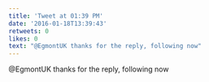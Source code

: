 ```yaml
---
title: 'Tweet at 01:39 PM'
date: '2016-01-18T13:39:43'
retweets: 0
likes: 0
text: "@EgmontUK thanks for the reply, following now"
---
```

@EgmontUK thanks for the reply, following now